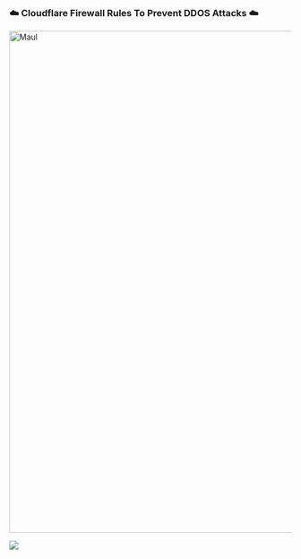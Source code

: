 ### ☁️ Cloudflare Firewall Rules To Prevent DDOS Attacks ☁️

<img src="https://media.discordapp.net/attachments/819747919581675530/829676374364127262/unknown.png" alt="Maul" width="895px">

![](https://cdn.jsdelivr.net/gh/XMD0718/dumeng-blog/wp-content/uploads/2021/03/5bd801833e8d3.png) 
